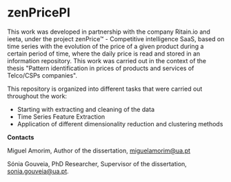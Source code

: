 # zenPricePI

This work was developed in partnership with the company Ritain.io and ieeta, under the project zenPrice™ - Competitive intelligence SaaS, based on time series with the evolution of the price of a given product during a certain period of time, where the daily price is read and stored in an information repository. This work was carried out in the context of the thesis "Pattern identification in prices of products and services of Telco/CSPs companies".

This repository is organized into different tasks that were carried out throughout the work:

* Starting with extracting and cleaning of the data
* Time Series Feature Extraction
* Application of different dimensionality reduction and clustering methods

**Contacts**

Miguel Amorim, Author of the dissertation, miguelamorim@ua.pt

Sónia Gouveia, PhD Researcher, Supervisor of the dissertation, sonia.gouveia@ua.pt.
